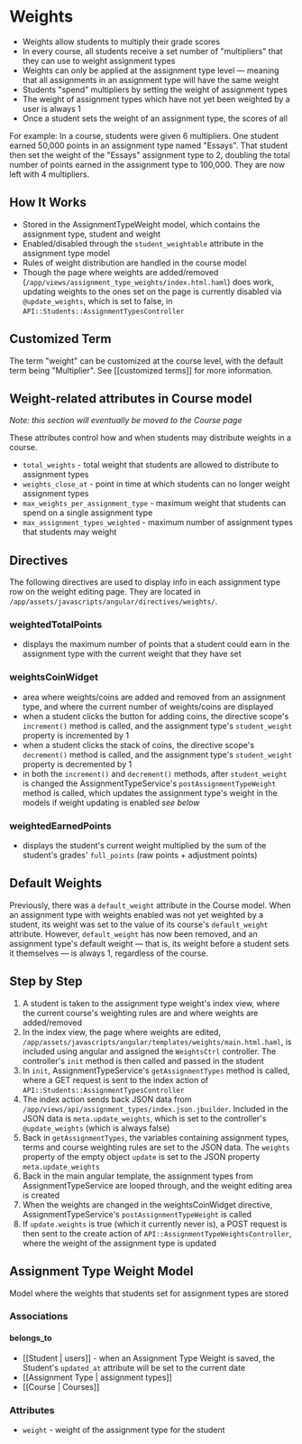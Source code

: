 # Weights

  * Weights allow students to multiply their grade scores
  * In every course, all students receive a set number of "multipliers" that they can use to weight assignment types
  * Weights can only be applied at the assignment type level &mdash; meaning that all assignments in an assignment type will have the same weight
  * Students "spend" multipliers by setting the weight of assignment types
  * The weight of assignment types which have not yet been weighted by a user is always 1
  * Once a student sets the weight of an assignment type, the scores of all

For example:
In a course, students were given 6 multipliers. One student earned 50,000 points in an assignment type named "Essays". That student then set the weight of the "Essays" assignment type to 2, doubling the total number of points earned in the assignment type to 100,000. They are now left with 4 multipliers.

## How It Works

  * Stored in the AssignmentTypeWeight model, which contains the assignment type, student and weight
  * Enabled/disabled through the `student_weightable` attribute in the assignment type model
  * Rules of weight distribution are handled in the course model
  * Though the page where weights are added/removed (`/app/views/assignment_type_weights/index.html.haml`) does work, updating weights to the ones set on the page is currently disabled via `@update_weights`, which is set to false, in `API::Students::AssignmentTypesController`

## Customized Term

The term "weight" can be customized at the course level, with the default term being "Multiplier". See [[customized terms]] for more information.

## Weight-related attributes in Course model

*Note: this section will eventually be moved to the Course page*

These attributes control how and when students may distribute weights in a course.

  * `total_weights` - total weight that students are allowed to distribute to assignment types
  * `weights_close_at` - point in time at which students can no longer weight assignment types
  * `max_weights_per_assignment_type` - maximum weight that students can spend on a single assignment type
  * `max_assignment_types_weighted` - maximum number of assignment types that students may weight

## Directives

The following directives are used to display info in each assignment type row on the weight editing page. They are located in `/app/assets/javascripts/angular/directives/weights/`.

### weightedTotalPoints

  * displays the maximum number of points that a student could earn in the assignment type with the current weight that they have set

### weightsCoinWidget

  * area where weights/coins are added and removed from an assignment type, and where the current number of weights/coins are displayed
  * when a student clicks the button for adding coins, the directive scope's `increment()` method is called, and the assignment type's `student_weight` property is incremented by 1
  * when a student clicks the stack of coins, the directive scope's `decrement()` method is called, and the assignment type's `student_weight` property is decremented by 1
  * in both the `increment()` and `decrement()` methods, after `student_weight` is changed the AssignmentTypeService's `postAssignmentTypeWeight` method is called, which updates the assignment type's weight in the models if weight updating is enabled *see below*

### weightedEarnedPoints

* displays the student's current weight multiplied by the sum of the student's grades' `full_points` (raw points + adjustment points)

## Default Weights

Previously, there was a `default_weight` attribute in the Course model. When an assignment type with weights enabled was not yet weighted by a student, its weight was set to the value of its course's `default_weight` attribute. However, `default_weight` has now been removed, and an assignment type's default weight &mdash; that is, its weight before a student sets it themselves &mdash; is always 1, regardless of the course.

## Step by Step

1. A student is taken to the assignment type weight's index view, where the current course's weighting rules are and where weights are added/removed
2. In the index view, the page where weights are edited, `/app/assets/javascripts/angular/templates/weights/main.html.haml`, is included using angular and assigned the `WeightsCtrl` controller. The controller's `init` method is then called and passed in the student
3. In `init`, AssignmentTypeService's `getAssignmentTypes` method is called, where a GET request is sent to the index action of `API::Students::AssignmentTypesController`
5. The index action sends back JSON data from `/app/views/api/assignment_types/index.json.jbuilder`. Included in the JSON data is `meta.update_weights`, which is set to the controller's `@update_weights` (which is always false)
6. Back in `getAssignmentTypes`, the variables containing assignment types, terms and course weighting rules are set to the JSON data. The `weights` property of the empty object `update` is set to the JSON property `meta.update_weights`
7. Back in the main angular template, the assignment types from AssignmentTypeService are looped through, and the weight editing area is created
8. When the weights are changed in the weightsCoinWidget directive, AssignmentTypeService's `postAssignmentTypeWeight` is called
9. If `update.weights` is true (which it currently never is), a POST request is then sent to the create action of `API::AssignmentTypeWeightsController`, where the weight of the assignment type is updated

## Assignment Type Weight Model

Model where the weights that students set for assignment types are stored

### Associations

#### belongs_to

  * [[Student | users]] - when an Assignment Type Weight is saved, the Student's `updated_at` attribute will be set to the current date
  * [[Assignment Type | assignment types]]
  * [[Course | Courses]]

### Attributes

  * `weight` - weight of the assignment type for the student
